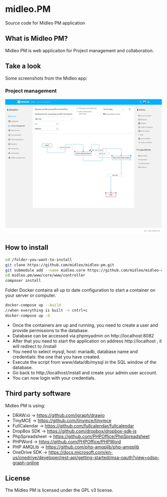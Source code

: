 # midleo.PM

Source code for Midleo PM application

## What is Midleo PM?
Midleo PM is web applicaiton for Project management and collaboration.

## Take a look

Some screenshots from the Midleo app:

### Project management
![The Midleo web app](https://github.com/midleo/midleo-pm/blob/master/github.assets/service-management.png?raw=true)


## How to install

```bash
cd /folder-you-want-to-install
git clone https://github.com/midleo/midleo-pm.git
git submodule add --name midleo.core https://github.com/midleo/midleo-core.git www/core 
cd midleo.pm/www/core/www/controller
composer install
```

Folder Docker contains all up to date configuration to start a container on your server or computer.

```bash
docker-compose up --build
//when everything is built -> cntrl+c
docker-compose up -d
```

- Once the containers are up and running, you need to create a user and provide permissions to the database.
- Database can be accessed via phpmyadmin on http://localhost:8082
- After that you need to start the application on address http://localhost , it will redirect to /install
- You need to select mysql, host: mariadb, database name and credentials: the one that you have created.
- Execute the script from www/data/db/mysql in the SQL window of the database.
- Go back to http://localhost/install and create your admin user account.
- You can now login with your credentials.


## Third party software

Midleo PM is using:

- DRAW.io -> https://github.com/jgraph/drawio
- TinyMCE -> https://github.com/tinymce/tinymce
- FullCalendar -> https://github.com/fullcalendar/fullcalendar
- DropBox SDK -> https://github.com/dropbox/dropbox-sdk-js
- PhpSpreadsheet -> https://github.com/PHPOffice/PhpSpreadsheet
- PHPWord -> https://github.com/PHPOffice/PHPWord
- PHP AMQLib -> https://github.com/php-amqplib/php-amqplib
- OneDrive SDK -> https://docs.microsoft.com/en-us/onedrive/developer/rest-api/getting-started/msa-oauth?view=odsp-graph-online


## License

The Midleo PM is licensed under the GPL v3 license.